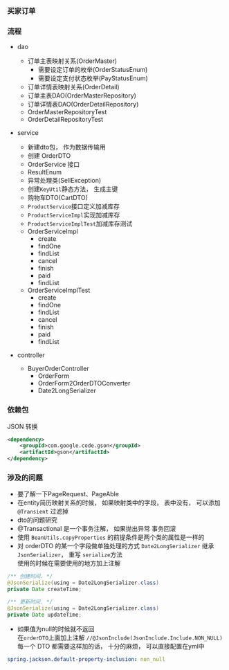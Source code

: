 ### 买家订单

### 流程
- dao
    - 订单主表映射关系(OrderMaster)  
        - 需要设定订单的枚举(OrderStatusEnum)  
        - 需要设定支付状态枚举(PayStatusEnum)
    - 订单详情表映射关系(OrderDetail)
    - 订单主表DAO(OrderMasterRepository)
    - 订单详情表DAO(OrderDetailRepository)
    - OrderMasterRepositoryTest
    - OrderDetailRepositoryTest
    
- service
    - 新建dto包， 作为数据传输用
    - 创建 OrderDTO
    - OrderService 接口
    - ResultEnum
    - 异常处理类(SellException)
    - 创建`KeyUtil`静态方法， 生成主键
    - 购物车DTO(CartDTO)
    - `ProductService`接口定义加减库存
    - `ProductServiceImpl`实现加减库存
    - `ProductServiceImplTest`加减库存测试
    - OrderServiceImpl                          
        - create
        - findOne
        - findList
        - cancel
        - finish
        - paid
        - findList
    - OrderServiceImplTest
        - create
        - findOne
        - findList
        - cancel
        - finish
        - paid
        - findList
        
- controller
    - BuyerOrderController
        - OrderForm
        - OrderForm2OrderDTOConverter
        - Date2LongSerializer


### 依赖包
JSON 转换
```xml
<dependency>
    <groupId>com.google.code.gson</groupId>
    <artifactId>gson</artifactId>
</dependency>
```

### 涉及的问题
- 要了解一下PageRequest、PageAble
- 在entity简历映射关系的时候， 如果映射类中的字段， 表中没有， 可以添加 `@Transient` 过滤掉
- dto的问题研究
- @Transactional 是一个事务注解， 如果抛出异常 事务回滚                                        
- 使用 `BeanUtils.copyProperties` 的前提条件是两个类的属性是一样的
- 对 orderDTO 的某一个字段做单独处理的方式 `Date2LongSerializer` 继承 `JsonSerializer`， 重写 `serialize`方法                                                        
    使用的时候在需要使用的地方加上注解
```java
/** 创建时间. */
@JsonSerialize(using = Date2LongSerializer.class)
private Date createTime;

/** 更新时间. */
@JsonSerialize(using = Date2LongSerializer.class)
private Date updateTime;
```
- 如果值为null的时候就不返回                               
在`orderDTO`上面加上注解 `//@JsonInclude(JsonInclude.Include.NON_NULL)`                        
每一个 DTO 都需要这样加的话， 十分的麻烦， 可以直接配置在yml中                              
```yml
spring.jackson.default-property-inclusion: non_null
```